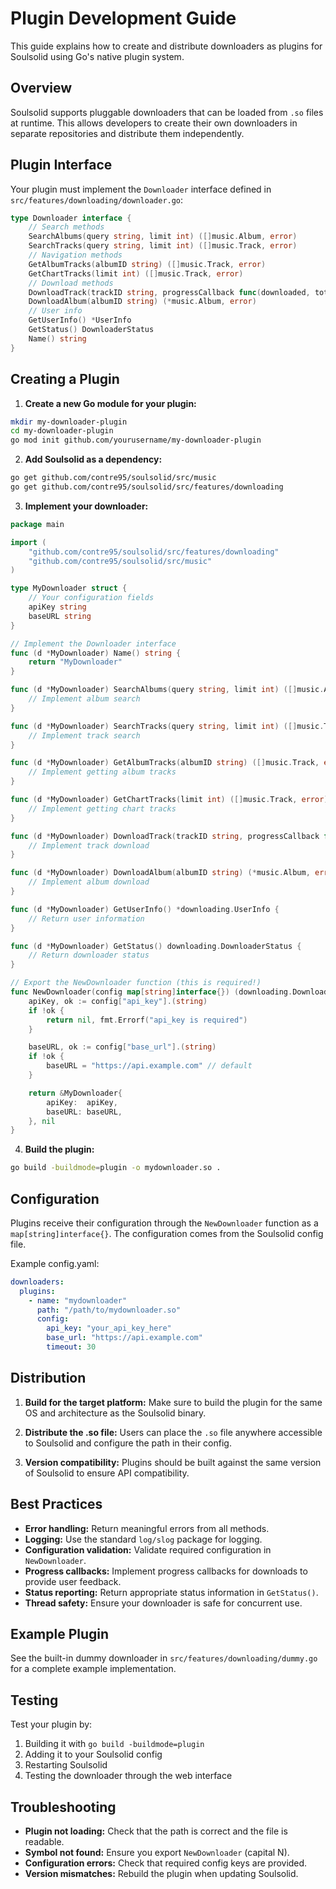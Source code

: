 # Plugin Development Guide

This guide explains how to create and distribute downloaders as plugins for Soulsolid using Go's native plugin system.

## Overview

Soulsolid supports pluggable downloaders that can be loaded from `.so` files at runtime. This allows developers to create their own downloaders in separate repositories and distribute them independently.

## Plugin Interface

Your plugin must implement the `Downloader` interface defined in `src/features/downloading/downloader.go`:

```go
type Downloader interface {
    // Search methods
    SearchAlbums(query string, limit int) ([]music.Album, error)
    SearchTracks(query string, limit int) ([]music.Track, error)
    // Navigation methods
    GetAlbumTracks(albumID string) ([]music.Track, error)
    GetChartTracks(limit int) ([]music.Track, error)
    // Download methods
    DownloadTrack(trackID string, progressCallback func(downloaded, total int64)) (*music.Track, error)
    DownloadAlbum(albumID string) (*music.Album, error)
    // User info
    GetUserInfo() *UserInfo
    GetStatus() DownloaderStatus
    Name() string
}
```

## Creating a Plugin

1. **Create a new Go module for your plugin:**

```bash
mkdir my-downloader-plugin
cd my-downloader-plugin
go mod init github.com/yourusername/my-downloader-plugin
```

2. **Add Soulsolid as a dependency:**

```bash
go get github.com/contre95/soulsolid/src/music
go get github.com/contre95/soulsolid/src/features/downloading
```

3. **Implement your downloader:**

```go
package main

import (
    "github.com/contre95/soulsolid/src/features/downloading"
    "github.com/contre95/soulsolid/src/music"
)

type MyDownloader struct {
    // Your configuration fields
    apiKey string
    baseURL string
}

// Implement the Downloader interface
func (d *MyDownloader) Name() string {
    return "MyDownloader"
}

func (d *MyDownloader) SearchAlbums(query string, limit int) ([]music.Album, error) {
    // Implement album search
}

func (d *MyDownloader) SearchTracks(query string, limit int) ([]music.Track, error) {
    // Implement track search
}

func (d *MyDownloader) GetAlbumTracks(albumID string) ([]music.Track, error) {
    // Implement getting album tracks
}

func (d *MyDownloader) GetChartTracks(limit int) ([]music.Track, error) {
    // Implement getting chart tracks
}

func (d *MyDownloader) DownloadTrack(trackID string, progressCallback func(downloaded, total int64)) (*music.Track, error) {
    // Implement track download
}

func (d *MyDownloader) DownloadAlbum(albumID string) (*music.Album, error) {
    // Implement album download
}

func (d *MyDownloader) GetUserInfo() *downloading.UserInfo {
    // Return user information
}

func (d *MyDownloader) GetStatus() downloading.DownloaderStatus {
    // Return downloader status
}

// Export the NewDownloader function (this is required!)
func NewDownloader(config map[string]interface{}) (downloading.Downloader, error) {
    apiKey, ok := config["api_key"].(string)
    if !ok {
        return nil, fmt.Errorf("api_key is required")
    }

    baseURL, ok := config["base_url"].(string)
    if !ok {
        baseURL = "https://api.example.com" // default
    }

    return &MyDownloader{
        apiKey:  apiKey,
        baseURL: baseURL,
    }, nil
}
```

4. **Build the plugin:**

```bash
go build -buildmode=plugin -o mydownloader.so .
```

## Configuration

Plugins receive their configuration through the `NewDownloader` function as a `map[string]interface{}`. The configuration comes from the Soulsolid config file.

Example config.yaml:

```yaml
downloaders:
  plugins:
    - name: "mydownloader"
      path: "/path/to/mydownloader.so"
      config:
        api_key: "your_api_key_here"
        base_url: "https://api.example.com"
        timeout: 30
```

## Distribution

1. **Build for the target platform:** Make sure to build the plugin for the same OS and architecture as the Soulsolid binary.

2. **Distribute the .so file:** Users can place the `.so` file anywhere accessible to Soulsolid and configure the path in their config.

3. **Version compatibility:** Plugins should be built against the same version of Soulsolid to ensure API compatibility.

## Best Practices

- **Error handling:** Return meaningful errors from all methods.
- **Logging:** Use the standard `log/slog` package for logging.
- **Configuration validation:** Validate required configuration in `NewDownloader`.
- **Progress callbacks:** Implement progress callbacks for downloads to provide user feedback.
- **Status reporting:** Return appropriate status information in `GetStatus()`.
- **Thread safety:** Ensure your downloader is safe for concurrent use.

## Example Plugin

See the built-in dummy downloader in `src/features/downloading/dummy.go` for a complete example implementation.

## Testing

Test your plugin by:
1. Building it with `go build -buildmode=plugin`
2. Adding it to your Soulsolid config
3. Restarting Soulsolid
4. Testing the downloader through the web interface

## Troubleshooting

- **Plugin not loading:** Check that the path is correct and the file is readable.
- **Symbol not found:** Ensure you export `NewDownloader` (capital N).
- **Configuration errors:** Check that required config keys are provided.
- **Version mismatches:** Rebuild the plugin when updating Soulsolid.
